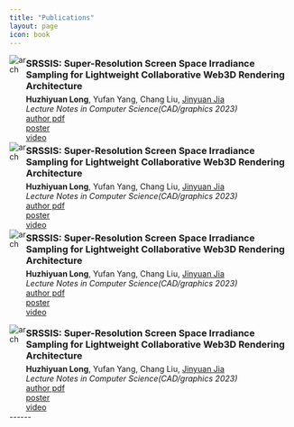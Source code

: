 ```yaml
---
title: "Publications"
layout: page
icon: book
---
```

<div style="display: flex;">
<img class="img-square" src="2023/SRSSIS/pic.jpg" title="arch">
<div>
<h3 style="margin: 5px 0 5px;">SRSSIS: Super-Resolution Screen Space Irradiance Sampling for Lightweight Collaborative Web3D Rendering Architecture</h3>
<b>Huzhiyuan Long</b>, Yufan Yang, Chang Liu, <a href="http://sse.tongji.edu.cn/jiajinyuan/" target="_blank">Jinyuan Jia</a>
<br>
<i>Lecture Notes in Computer Science(CAD/graphics 2023)</i>
<br>
<div class="more"><a href="./2023/SRSSIS/SRSSIS.pdf" target="_blank">author pdf</a></div> 
<div class="more"><a href="./2023/SRSSIS/poster.pdf" target="_blank">poster</a></div>
<div class="more"><a href="./2023/SRSSIS/srssis.mp4" target="_blank">video</a></div>
</div>
</div>

<div style="display: flex;">
<img class="img-square" src="2023/SRSSIS/pic.jpg" title="arch">
<div>
<h3 style="margin: 5px 0 5px;">SRSSIS: Super-Resolution Screen Space Irradiance Sampling for Lightweight Collaborative Web3D Rendering Architecture</h3>
<b>Huzhiyuan Long</b>, Yufan Yang, Chang Liu, <a href="http://sse.tongji.edu.cn/jiajinyuan/" target="_blank">Jinyuan Jia</a>
<br>
<i>Lecture Notes in Computer Science(CAD/graphics 2023)</i>
<br>
<div class="more"><a href="./2023/SRSSIS/SRSSIS.pdf" target="_blank">author pdf</a></div> 
<div class="more"><a href="./2023/SRSSIS/poster.pdf" target="_blank">poster</a></div>
<div class="more"><a href="./2023/SRSSIS/srssis.mp4" target="_blank">video</a></div>
</div>
</div>

<div style="display: flex;">
<img class="img-square" src="2023/SRSSIS/pic.jpg" title="arch">
<div>
<h3 style="margin: 5px 0 5px;">SRSSIS: Super-Resolution Screen Space Irradiance Sampling for Lightweight Collaborative Web3D Rendering Architecture</h3>
<b>Huzhiyuan Long</b>, Yufan Yang, Chang Liu, <a href="http://sse.tongji.edu.cn/jiajinyuan/" target="_blank">Jinyuan Jia</a>
<br>
<i>Lecture Notes in Computer Science(CAD/graphics 2023)</i>
<br>
<div class="more"><a href="./2023/SRSSIS/SRSSIS.pdf" target="_blank">author pdf</a></div> 
<div class="more"><a href="./2023/SRSSIS/poster.pdf" target="_blank">poster</a></div>
<div class="more"><a href="./2023/SRSSIS/srssis.mp4" target="_blank">video</a></div>
</div>
</div>


<a name="about"></a>
<div style="display: flex;">
<img class="img-square" src="2023/SRSSIS/pic.jpg" title="arch">
<div>
<h3 style="margin: 5px 0 5px;">SRSSIS: Super-Resolution Screen Space Irradiance Sampling for Lightweight Collaborative Web3D Rendering Architecture</h3>
<b>Huzhiyuan Long</b>, Yufan Yang, Chang Liu, <a href="http://sse.tongji.edu.cn/jiajinyuan/" target="_blank">Jinyuan Jia</a>
<br>
<i>Lecture Notes in Computer Science(CAD/graphics 2023)</i>
<br>
<div class="more"><a href="./2023/SRSSIS/SRSSIS.pdf" target="_blank">author pdf</a></div> 
<div class="more"><a href="./2023/SRSSIS/poster.pdf" target="_blank">poster</a></div>
<div class="more"><a href="./2023/SRSSIS/srssis.mp4" target="_blank">video</a></div>
</div>
</div>
------
